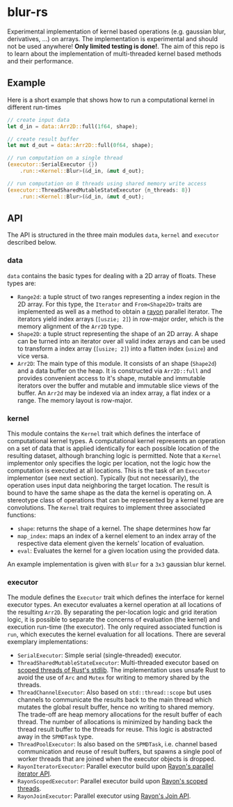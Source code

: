 # blur-rs

Experimental implementation of kernel based operations (e.g. gaussian blur, derivatives, ...) on arrays.
The implementation is experimental and should not be used anywhere! **Only limited testing is done!**.
The aim of this repo is to learn about the implementation of multi-threaded kernel based methods and their performance.

## Example
Here is a short example that shows how to run a computational kernel in different run-times
```rust
// create input data
let d_in = data::Arr2D::full(1f64, shape);

// create result buffer
let mut d_out = data::Arr2D::full(0f64, shape);

// run computation on a single thread
(executor::SerialExecutor {})
    .run::<Kernel::Blur>(&d_in, &mut d_out);

// run computation on 8 threads using shared memory write access
(executor::ThreadSharedMutableStateExecutor {n_threads: 8})
    .run::<Kernel::Blur>(&d_in, &mut d_out);

```

## API
The API is structured in the three main modules `data`, `kernel` and `executor` described below.

### data
`data` contains the basic types for dealing with a 2D array of floats. These types are:
- `Range2d`: a tuple struct of two ranges representing a index region in the 2D array. For this type, the `Iterator` and `From<Shape2D>` traits are implemented as well as a method to obtain a [rayon](https://docs.rs/rayon/latest/rayon/) parallel iterator. The iterators yield index arrays (`[uszie; 2]`) in row-major order, which is the memory alignment of the `Arr2D` type.
- `Shape2D`: a tuple struct representing the shape of an 2D array. A shape can be turned into an iterator over all valid index arrays and can be used to transform a index array (`[usize; 2]`) into a flatten index (`usize`) and vice versa.
- `Arr2D`: The main type of this module. It consists of an shape (`Shape2d`) and a data buffer on the heap. It is constructed via `Arr2D::full` and provides convenient access to it's shape, mutable and immutable iterators over the buffer and mutable and immutable slice views of the buffer. An `Arr2d` may be indexed via an index array, a flat index or a range. The memory layout is row-major.

### kernel
This module contains the `Kernel` trait which defines the interface of computational kernel types. 
A computational kernel represents an operation on a set of data that is applied identically for each possible location of the resulting dataset, although branching logic is permitted.
Note that a `Kernel` implementor only specifies the logic per location, not the logic how the computation is executed at all locations. This is the task of an `Executor` implementor (see next section).
Typically (but not necessarily), the operation uses input data neighboring the target location.
The result is bound to have the same shape as the data the kernel is operating on. 
A stereotype class of operations that can be represented by a kernel type are convolutions.
The `Kernel` trait requires to implement three associated functions:
- `shape`: returns the shape of a kernel. The shape determines how far 
- `map_index`: maps an index of a kernel element to an index array of the respective data element given the kernels' location of evaluation.
- `eval`: Evaluates the kernel for a given location using the provided data.

An example implementation is given with `Blur` for a `3x3` gaussian blur kernel.

### executor
The module defines the `Executor` trait which defines the interface for kernel executor types.
An executor evaluates a kernel operation at all locations of the resulting `Arr2D`.
By separating the per-location logic and grid iteration logic, it is possible to separate the concerns of evaluation (the kernel) and execution run-time (the executor).
The only required associated function is `run`, which executes the kernel evaluation for all locations.
There are several exemplary implementations:
- `SerialExecutor`: Simple serial (single-threaded) executor.
- `ThreadSharedMutableStateExecutor`: Multi-threaded executor based on [scoped threads of Rust's stdlib](https://doc.rust-lang.org/nightly/std/thread/fn.scope.html). The implementation uses unsafe Rust to avoid the use of `Arc` and `Mutex` for writing to memory shared by the threads.
- `ThreadChannelExecutor`: Also based on `std::thread::scope` but uses channels to communicate the results back to the main thread which mutates the global result buffer, hence no writing to shared memory. The trade-off are heap memory allocations for the result buffer of each thread. The number of allocations is minimized by handing back the thread result buffer to the threads for reuse. This logic is abstracted away in the `SPMDTask` type.
- `ThreadPoolExecutor`: Is also based on the `SPMDTask`, i.e. channel based communication and reuse of result buffers, but spawns a single pool of worker threads that are joined when the executor objects is dropped.
- `RayonIteratorExecutor`: Parallel executor build upon [Rayon's parallel iterator API](https://docs.rs/rayon/latest/rayon/iter/index.html).
- `RayonScopedExecutor`: Parallel executor build upon [Rayon's scoped threads](https://docs.rs/rayon/latest/rayon/fn.scope.html).
- `RayonJoinExecutor`: Parallel executor using [Rayon's Join API](https://docs.rs/rayon/latest/rayon/fn.join.html).